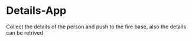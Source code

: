 # Details-App
Collect the details of the person and push to the fire base, also the details can be retrived
